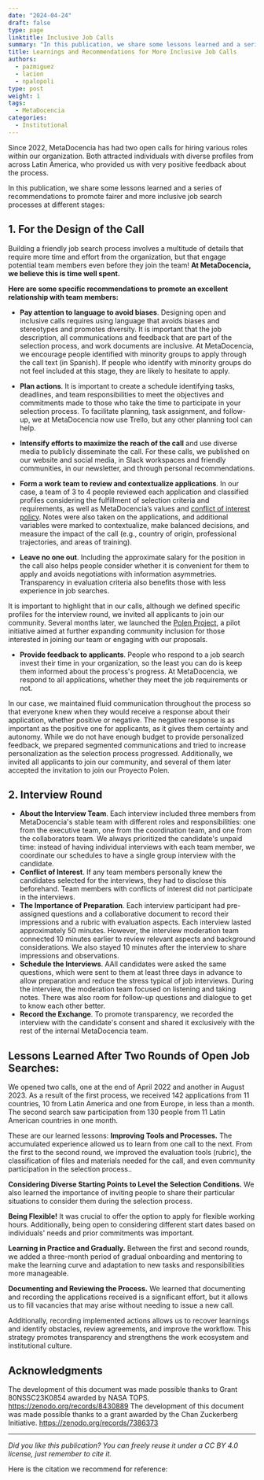 ```yaml
---
date: "2024-04-24"
draft: false
type: page
linktitle: Inclusive Job Calls
summary: "In this publication, we share some lessons learned and a series of recommendations to promote fairer and more inclusive job search processes at different stages"
title: Learnings and Recommendations for More Inclusive Job Calls
authors:
  - pazmiguez
  - lacion
  - npalopoli
type: post
weight: 1
tags: 
  - MetaDocencia 
categories:
  - Institutional
---
```


Since 2022, MetaDocencia has had two open calls for hiring various roles within our organization. Both attracted individuals with diverse profiles from across Latin America, who provided us with very positive feedback about the process. 

In this publication, we share some lessons learned and a series of recommendations to promote fairer and more inclusive job search processes at different stages:

## 1. For the Design of the Call
Building a friendly job search process involves a multitude of details that require more time and effort from the organization, but that engage potential team members even before they join the team! **At MetaDocencia, we believe this is time well spent.** 

**Here are some specific recommendations to promote an excellent relationship with team members:**

- **Pay attention to language to avoid biases**. Designing open and inclusive calls requires using language that avoids biases and stereotypes and promotes diversity. It is important that the job description, all communications and feedback that are part of the selection process, and work documents are inclusive. At MetaDocencia, we encourage people identified with minority groups to apply through the call text (in Spanish). If people who identify with minority groups do not feel included at this stage, they are likely to hesitate to apply.

- **Plan actions**. It is important to create a schedule identifying tasks, deadlines, and team responsibilities to meet the objectives and commitments made to those who take the time to participate in your selection process. To facilitate planning, task assignment, and follow-up, we at MetaDocencia now use Trello, but any other planning tool can help.

- **Intensify efforts to maximize the reach of the call** and use diverse media to publicly disseminate the call. For these calls, we published on our website and social media, in Slack workspaces and friendly communities, in our newsletter, and through personal recommendations.

- **Form a work team to review and contextualize applications**. In our case, a team of 3 to 4 people reviewed each application and classified profiles considering the fulfillment of selection criteria and requirements, as well as MetaDocencia’s values and [conflict of interest policy](https://doi.org/10.5281/zenodo.10944679). Notes were also taken on the applications, and additional variables were marked to contextualize, make balanced decisions, and measure the impact of the call (e.g., country of origin, professional trajectories, and areas of training).

- **Leave no one out**. Including the approximate salary for the position in the call also helps people consider whether it is convenient for them to apply and avoids negotiations with information asymmetries. Transparency in evaluation criteria also benefits those with less experience in job searches.

It is important to highlight that in our calls, although we defined specific profiles for the interview round, we invited all applicants to join our community. Several months later, we launched the [Polen Project](https://www.metadocencia.org/en/proyecto/proyecto-polen/), a pilot initiative aimed at further expanding community inclusion for those interested in joining our team or engaging with our proposals.

- **Provide feedback to applicants**. People who respond to a job search invest their time in your organization, so the least you can do is keep them informed about the process's progress. At MetaDocencia, we respond to all applications, whether they meet the job requirements or not.

In our case, we maintained fluid communication throughout the process so that everyone knew when they would receive a response about their application, whether positive or negative. The negative response is as important as the positive one for applicants, as it gives them certainty and autonomy. While we do not have enough budget to provide personalized feedback, we prepared segmented communications and tried to increase personalization as the selection process progressed. Additionally, we invited all applicants to join our community, and several of them later accepted the invitation to join our Proyecto Polen.


## 2. Interview Round
- **About the Interview Team**. Each interview included three members from MetaDocencia's stable team with different roles and responsibilities: one from the executive team, one from the coordination team, and one from the collaborators team. We always prioritized the candidate's unpaid time: instead of having individual interviews with each team member, we coordinate our schedules to have a single group interview with the candidate.
- **Conflict of Interest**. If any team members personally knew the candidates selected for the interviews, they had to disclose this beforehand. Team members with conflicts of interest did not participate in the interviews.
- **The Importance of Preparation**. Each interview participant had pre-assigned questions and a collaborative document to record their impressions and a rubric with evaluation aspects. Each interview lasted approximately 50 minutes. However, the interview moderation team connected 10 minutes earlier to review relevant aspects and background considerations. We also stayed 10 minutes after the interview to share impressions and observations.
- **Schedule the Interviews**. AAll candidates were asked the same questions, which were sent to them at least three days in advance to allow preparation and reduce the stress typical of job interviews. During the interview, the moderation team focused on listening and taking notes. There was also room for follow-up questions and dialogue to get to know each other better.
- **Record the Exchange**. To promote transparency, we recorded the interview with the candidate's consent and shared it exclusively with the rest of the internal MetaDocencia team.


## Lessons Learned After Two Rounds of Open Job Searches: 
We opened two calls, one at the end of April 2022 and another in August 2023. As a result of the first process, we received 142 applications from 11 countries, 10 from Latin America and one from Europe, in less than a month. The second search saw participation from 130 people from 11 Latin American countries in one month.

These are our learned lessons:
**Improving Tools and Processes.** The accumulated experience allowed us to learn from one call to the next. From the first to the second round, we improved the evaluation tools (rubric), the classification of files and materials needed for the call, and even community participation in the selection process.. 

**Considering Diverse Starting Points to Level the Selection Conditions.** We also learned the importance of inviting people to share their particular situations to consider them during the selection process.

**Being Flexible!** It was crucial to offer the option to apply for flexible working hours. Additionally, being open to considering different start dates based on individuals' needs and prior commitments was important.

**Learning in Practice and Gradually.** Between the first and second rounds, we added a three-month period of gradual onboarding and mentoring to make the learning curve and adaptation to new tasks and responsibilities more manageable.

**Documenting and Reviewing the Process.** We learned that documenting and recording the applications received is a significant effort, but it allows us to fill vacancies that may arise without needing to issue a new call.

Additionally, recording implemented actions allows us to recover learnings and identify obstacles, review agreements, and improve the workflow. This strategy promotes transparency and strengthens the work ecosystem and institutional culture.


## Acknowledgments
The development of this document was made possible thanks to Grant 80NSSC23K0854 awarded by NASA TOPS. https://zenodo.org/records/8430889
The development of this document was made possible thanks to a grant awarded by the Chan Zuckerberg Initiative. https://zenodo.org/records/7386373

---

*Did you like this publication? You can freely reuse it under a CC BY 4.0 license, just remember to cite it.* 

Here is the citation we recommend for reference:
